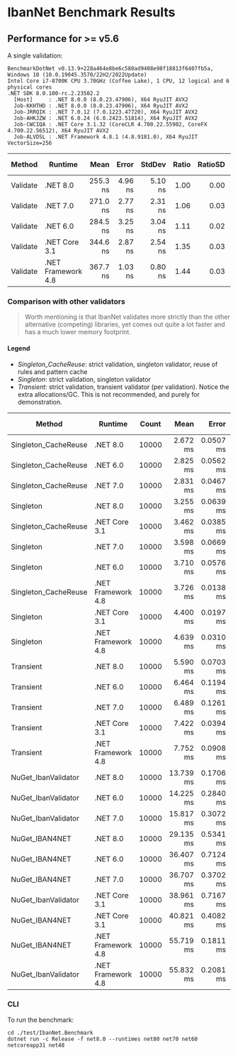 # IbanNet Benchmark Results

## Performance for >= v5.6

A single validation:

```
BenchmarkDotNet v0.13.9+228a464e8be6c580ad9408e98f18813f6407fb5a, Windows 10 (10.0.19045.3570/22H2/2022Update)
Intel Core i7-8700K CPU 3.70GHz (Coffee Lake), 1 CPU, 12 logical and 6 physical cores
.NET SDK 8.0.100-rc.2.23502.2
  [Host]     : .NET 8.0.0 (8.0.23.47906), X64 RyuJIT AVX2
  Job-KKHTHD : .NET 8.0.0 (8.0.23.47906), X64 RyuJIT AVX2
  Job-JRRQIK : .NET 7.0.12 (7.0.1223.47720), X64 RyuJIT AVX2
  Job-AHKJZW : .NET 6.0.24 (6.0.2423.51814), X64 RyuJIT AVX2
  Job-CWCIQA : .NET Core 3.1.32 (CoreCLR 4.700.22.55902, CoreFX 4.700.22.56512), X64 RyuJIT AVX2
  Job-ALVDSL : .NET Framework 4.8.1 (4.8.9181.0), X64 RyuJIT VectorSize=256
```

| Method   | Runtime            | Mean     | Error   | StdDev  | Ratio | RatioSD | Gen0   | Allocated | Alloc Ratio |
|--------- |------------------- |---------:|--------:|--------:|------:|--------:|-------:|----------:|------------:|
| Validate | .NET 8.0           | 255.3 ns | 4.96 ns | 5.10 ns |  1.00 |    0.00 | 0.0305 |     192 B |        1.00 |
| Validate | .NET 7.0           | 271.0 ns | 2.77 ns | 2.31 ns |  1.06 |    0.03 | 0.0277 |     176 B |        0.92 |
| Validate | .NET 6.0           | 284.5 ns | 3.25 ns | 3.04 ns |  1.11 |    0.02 | 0.0277 |     176 B |        0.92 |
| Validate | .NET Core 3.1      | 344.6 ns | 2.87 ns | 2.54 ns |  1.35 |    0.03 | 0.0277 |     176 B |        0.92 |
| Validate | .NET Framework 4.8 | 367.7 ns | 1.03 ns | 0.80 ns |  1.44 |    0.03 | 0.0277 |     177 B |        0.92 |


### Comparison with other validators

> Worth mentioning is that IbanNet validates more strictly than the other alternative (competing) libraries, yet comes out quite a lot faster and has a much lower memory footprint.

#### Legend

- *Singleton_CacheReuse*: strict validation, singleton validator, reuse of rules and pattern cache
- *Singleton*: strict validation, singleton validator
- *Transient*: strict validation, transient validator (per validation). Notice the extra allocations/GC. This is not recommended, and purely for demonstration.

| Method               | Runtime            | Count | Mean      | Error     | StdDev    | Ratio | RatioSD | Gen0      | Allocated | Alloc Ratio |
|--------------------- |------------------- |------ |----------:|----------:|----------:|------:|--------:|----------:|----------:|------------:|
| Singleton_CacheReuse | .NET 8.0           | 10000 |  2.672 ms | 0.0507 ms | 0.0564 ms |  0.82 |    0.03 |  304.6875 |   1.83 MB |        1.08 |
| Singleton_CacheReuse | .NET 6.0           | 10000 |  2.825 ms | 0.0562 ms | 0.0552 ms |  0.87 |    0.03 |  277.3438 |   1.68 MB |        0.99 |
| Singleton_CacheReuse | .NET 7.0           | 10000 |  2.831 ms | 0.0467 ms | 0.0390 ms |  0.87 |    0.03 |  277.3438 |   1.68 MB |        0.99 |
| Singleton            | .NET 8.0           | 10000 |  3.255 ms | 0.0639 ms | 0.0831 ms |  1.00 |    0.00 |  281.2500 |    1.7 MB |        1.00 |
| Singleton_CacheReuse | .NET Core 3.1      | 10000 |  3.462 ms | 0.0385 ms | 0.0360 ms |  1.07 |    0.03 |  277.3438 |   1.68 MB |        0.99 |
| Singleton            | .NET 7.0           | 10000 |  3.598 ms | 0.0669 ms | 0.0657 ms |  1.11 |    0.05 |  281.2500 |    1.7 MB |        1.00 |
| Singleton            | .NET 6.0           | 10000 |  3.710 ms | 0.0576 ms | 0.0538 ms |  1.14 |    0.04 |  281.2500 |    1.7 MB |        1.00 |
| Singleton_CacheReuse | .NET Framework 4.8 | 10000 |  3.726 ms | 0.0138 ms | 0.0122 ms |  1.15 |    0.03 |  277.3438 |   1.68 MB |        0.99 |
| Singleton            | .NET Core 3.1      | 10000 |  4.400 ms | 0.0197 ms | 0.0164 ms |  1.36 |    0.04 |  281.2500 |    1.7 MB |        1.00 |
| Singleton            | .NET Framework 4.8 | 10000 |  4.639 ms | 0.0310 ms | 0.0275 ms |  1.43 |    0.04 |  281.2500 |   1.71 MB |        1.00 |
| Transient            | .NET 8.0           | 10000 |  5.590 ms | 0.0703 ms | 0.0657 ms |  1.72 |    0.05 | 1195.3125 |   7.19 MB |        4.23 |
| Transient            | .NET 6.0           | 10000 |  6.464 ms | 0.1194 ms | 0.1117 ms |  1.99 |    0.07 | 1265.6250 |   7.58 MB |        4.45 |
| Transient            | .NET 7.0           | 10000 |  6.489 ms | 0.1261 ms | 0.2142 ms |  2.02 |    0.08 | 1265.6250 |   7.58 MB |        4.45 |
| Transient            | .NET Core 3.1      | 10000 |  7.422 ms | 0.0394 ms | 0.0329 ms |  2.29 |    0.07 | 1265.6250 |   7.58 MB |        4.45 |
| Transient            | .NET Framework 4.8 | 10000 |  7.752 ms | 0.0908 ms | 0.0805 ms |  2.39 |    0.06 | 1289.0625 |   7.75 MB |        4.56 |
| NuGet_IbanValidator  | .NET 8.0           | 10000 | 13.739 ms | 0.1706 ms | 0.1513 ms |  4.24 |    0.14 | 3062.5000 |  18.38 MB |       10.81 |
| NuGet_IbanValidator  | .NET 6.0           | 10000 | 14.225 ms | 0.2840 ms | 0.4975 ms |  4.44 |    0.19 | 3375.0000 |  20.21 MB |       11.88 |
| NuGet_IbanValidator  | .NET 7.0           | 10000 | 15.817 ms | 0.3072 ms | 0.3287 ms |  4.86 |    0.15 | 3375.0000 |  20.21 MB |       11.88 |
| NuGet_IBAN4NET       | .NET 8.0           | 10000 | 29.135 ms | 0.5341 ms | 0.9494 ms |  9.03 |    0.31 | 1687.5000 |  10.18 MB |        5.99 |
| NuGet_IBAN4NET       | .NET 6.0           | 10000 | 36.407 ms | 0.7124 ms | 0.6664 ms | 11.20 |    0.39 | 1642.8571 |  10.19 MB |        5.99 |
| NuGet_IBAN4NET       | .NET 7.0           | 10000 | 36.707 ms | 0.3702 ms | 0.3463 ms | 11.29 |    0.30 | 1642.8571 |  10.19 MB |        5.99 |
| NuGet_IbanValidator  | .NET Core 3.1      | 10000 | 38.961 ms | 0.7167 ms | 0.6353 ms | 12.01 |    0.37 | 8076.9231 |  48.67 MB |       28.62 |
| NuGet_IBAN4NET       | .NET Core 3.1      | 10000 | 40.821 ms | 0.4082 ms | 0.3819 ms | 12.56 |    0.33 | 1666.6667 |  10.19 MB |        5.99 |
| NuGet_IBAN4NET       | .NET Framework 4.8 | 10000 | 55.719 ms | 0.1811 ms | 0.1512 ms | 17.19 |    0.50 | 2000.0000 |  12.05 MB |        7.08 |
| NuGet_IbanValidator  | .NET Framework 4.8 | 10000 | 55.832 ms | 0.2081 ms | 0.1738 ms | 17.23 |    0.51 | 6555.5556 |  39.89 MB |       23.45 |


### CLI

To run the benchmark:
```
cd ./test/IbanNet.Benchmark
dotnet run -c Release -f net8.0 --runtimes net80 net70 net60 netcoreapp31 net48
```
